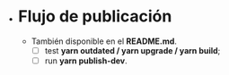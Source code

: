 - # Flujo de publicación
  - También disponible en el **README.md**.
    + [ ] test **yarn outdated / yarn upgrade / yarn build**;
    + [ ] run **yarn publish-dev**.